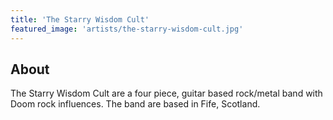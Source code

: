 ```yaml
---
title: 'The Starry Wisdom Cult'
featured_image: 'artists/the-starry-wisdom-cult.jpg'
---
```


## About

The Starry Wisdom Cult are a four piece, guitar based rock/metal band with Doom rock influences. The band are based in Fife, Scotland.
